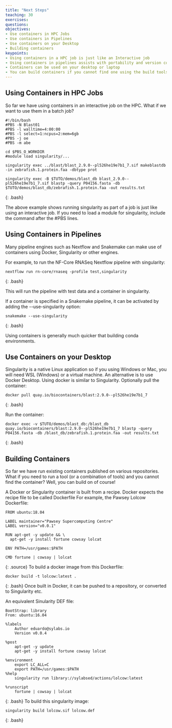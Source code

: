 ```yaml
---
title: "Next Steps"
teaching: 30
exercises: 
questions:
objectives:
- Use containers in HPC Jobs
- Use containers in Pipelines
- Use containers on your Desktop
- Building containers
keypoints:
- Using containers in a HPC job is just like an Interactive job
- Using containers in pipelines assists with portability and version control (Using tags etc)
- Containers can be used on your desktop or laptop
- You can build containers if you cannot find one using the build tools in Docker and Singularity
---
```


## Using Containers in HPC Jobs
So far we have using containers in an interactive job on the HPC. What if we want to use them in a batch job?

```
#!/bin/bash
#PBS -N Blast01
#PBS -l walltime=4:00:00
#PBS -l select=1:ncpus=2:mem=6gb
#PBS -j oe
#PBS -m abe

cd $PBS_O_WORKDIR
#module load singularity/...

singularity exec ../blast/blast_2.9.0--pl526he19e7b1_7.sif makeblastdb -in zebrafish.1.protein.faa -dbtype prot

singularity exec -B $TUTO/demos/blast_db blast_2.9.0--pl526he19e7b1_7.sif blastp -query P04156.fasta -db $TUTO/demos/blast_db/zebrafish.1.protein.faa -out results.txt
```
{: .bash}

The above example shows running singularity as part of a job is just like using an interactive job. If you need to load a module for singularity, include the command after the #PBS lines.

## Using Containers in Pipelines
Many pipeline engines such as Nextflow and Snakemake can make use of containers using Docker, Singularity or other engines.

For example, to run the NF-Core RNASeq Nextflow pipeline with singularity:
```
nextflow run rn-core/rnaseq -profile test,singularity
```
{: .bash}

This will run the pipeline with test data and a container in singularity.

If a container is specified in a Snakemake pipeline, it can be activated by adding the --use-singularity option:
```
snakemake --use-singularity
```
{: .bash}

Using containers is generally much quicker that building conda environments.

## Use Containers on your Desktop
Singularity is a native Linux application so if you using Windows or Mac, you will need WSL (Windows) or a virtual machine. An alternative is to use Docker Desktop.
Using docker is similar to Singularity.
Optionally pull the container:
```
docker pull quay.io/biocontainers/blast:2.9.0--pl526he19e7b1_7
```
{: .bash}

Run the container:
```
docker exec -v $TUTO/demos/blast_db:/blast_db quay.io/biocontainers/blast:2.9.0--pl526he19e7b1_7 blastp -query P04156.fasta -db /blast_db/zebrafish.1.protein.faa -out results.txt
```
{: .bash}

## Building Containers
So far we have run existing containers published on various repositories. What if you need to run a tool (or a combination of tools) and you cannot find the container? Well, you can build on of course!

A Docker or Singularity container is built from a recipe. Docker expects the recipe file to be called Dockerfile
For example, the Pawsey Lolcow Dockerfile:
```
FROM ubuntu:18.04

LABEL maintainer="Pawsey Supercomputing Centre"
LABEL version="v0.0.1"

RUN apt-get -y update && \
  apt-get -y install fortune cowsay lolcat

ENV PATH=/usr/games:$PATH

CMD fortune | cowsay | lolcat
```
{: .source}
To build a docker image from this Dockerfile:
```
docker build -t lolcow:latest .
```
{: .bash}
Once built in Docker, it can be pushed to a repository, or converted to Singularity etc.

An equivalent Sinularity DEF file:
```
BootStrap: library
From: ubuntu:16.04

%labels
    Author eduardo@sylabs.io
    Version v0.0.4
    
%post
    apt-get -y update
    apt-get -y install fortune cowsay lolcat

%environment
    export LC_ALL=C
    export PATH=/usr/games:$PATH
%help
    singularity run library://sylabsed/actions/lolcow:latest

%runscript
    fortune | cowsay | lolcat
```
{: .bash}
To build this singularity image:
```
singularity build lolcow.sif lolcow.def
```
{: .bash}